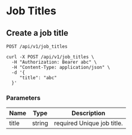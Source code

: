 # Job Titles

## Create a job title
`POST /api/v1/job_titles`

```
curl -X POST /api/v1/job_titles \
  -H "Authorization: Bearer abc" \
  -H "Content-Type: application/json" \
  -d '{
     "title": "abc"
  }' 
```

### Parameters

Name | Type | Description
--------- | ------- | -----------
title | string | <span class="label label-info">required</span> Unique job title.
